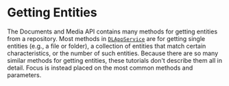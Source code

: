 # Getting Entities [](id=getting-entities)

The Documents and Media API contains many methods for getting entities from a 
repository. Most methods in 
[`DLAppService`](@platform-ref@/7.1-latest/javadocs/portal-kernel/com/liferay/document/library/kernel/service/DLAppService.html) 
are for getting single entities (e.g., a file or folder), a collection of 
entities that match certain characteristics, or the number of such entities. 
Because there are so many similar methods for getting entities, these tutorials 
don't describe them all in detail. Focus is instead placed on the most common 
methods and parameters. 

